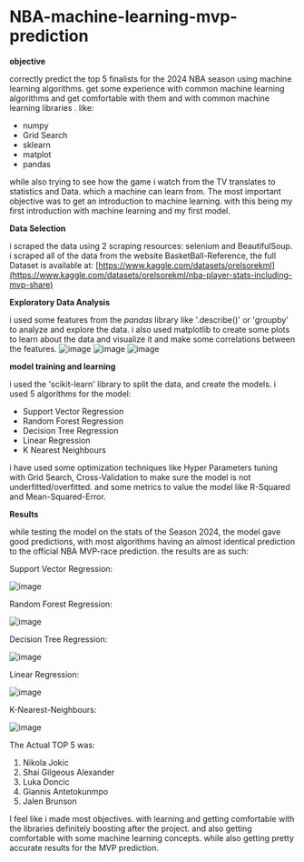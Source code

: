 # NBA-machine-learning-mvp-prediction

**objective** 

correctly predict the top 5 finalists for the 2024 NBA season using machine learning algorithms.
get some experience with common machine learning algorithms and get comfortable with them and with common
machine learning libraries . like:
* numpy
* Grid Search
* sklearn
* matplot
* pandas


while also trying to see how the game i watch from the TV translates to statistics and Data. which a machine can learn from.
The most important objective was to get an introduction to machine learning. with this being my first introduction with machine
learning and my first model.


**Data Selection**

i scraped the data using 2 scraping resources: selenium and BeautifulSoup.
i scraped all of the data from the website BasketBall-Reference, the full Dataset is available at:
[https://www.kaggle.com/datasets/orelsorekml](https://www.kaggle.com/datasets/orelsorekml/nba-player-stats-including-mvp-share)

**Exploratory Data Analysis**



i used some features from the *pandas* library like '.describe()' or 'groupby' to analyze and explore the data.
i also used matplotlib to create some plots to learn about the data and visualize it and make some correlations 
between the features.
![image](https://github.com/user-attachments/assets/2a609bce-ceee-472b-be7a-c81355a90e7d)
![image](https://github.com/user-attachments/assets/c0e76c2d-6e7d-4c9c-a9cd-f1f214c5e5b3)
![image](https://github.com/user-attachments/assets/ae60aa2f-be72-47eb-a26f-34a9953814ef)

**model training and learning**


i used the 'scikit-learn' library to split the data, and create the models. i used 5 algorithms for the model:
* Support Vector Regression
* Random Forest Regression
* Decision Tree Regression
* Linear Regression
* K Nearest Neighbours


i have used some optimization techniques like Hyper Parameters tuning with Grid Search, Cross-Validation to
make sure the model is not underfitted/overfitted.
and some metrics to value the model like R-Squared and Mean-Squared-Error.


**Results**

while testing the model on the stats of the Season 2024, the model gave good predictions, with most
algorithms having an almost identical prediction to the official NBA MVP-race prediction.
the results are as such:

Support Vector Regression:

![image](https://github.com/user-attachments/assets/ab321c87-dfdf-4af7-b4b6-610c39b519bb)

Random Forest Regression:

![image](https://github.com/user-attachments/assets/db2f4a7d-053e-4c3c-9cd3-b4aa658ea20e)

Decision Tree Regression:

![image](https://github.com/user-attachments/assets/d887b3d6-49c5-43ed-aebb-1abaa637cf37)


Linear Regression:

![image](https://github.com/user-attachments/assets/e819514a-4868-4bde-b672-ac1c23388d85)

K-Nearest-Neighbours:

![image](https://github.com/user-attachments/assets/6fd978bb-2886-4614-b937-66e4261d6468)

The Actual TOP 5 was:
1. Nikola Jokic
2. Shai Gilgeous Alexander
3. Luka Doncic
4. Giannis Antetokunmpo
5. Jalen Brunson

I feel like i made most objectives. with learning and getting comfortable with the libraries definitely boosting after the project. and also getting
comfortable with some machine learning concepts. while also getting pretty accurate results for the MVP prediction.

